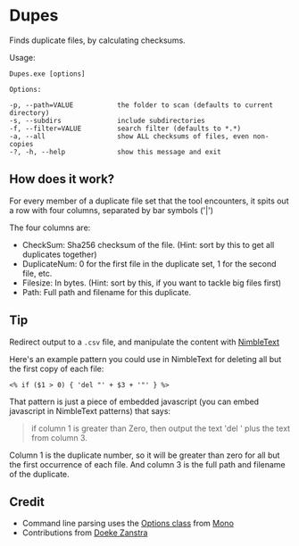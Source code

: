 # Dupes

Finds duplicate files, by calculating checksums.

Usage: 

    Dupes.exe [options]
    
    Options:

    -p, --path=VALUE           the folder to scan (defaults to current directory)
    -s, --subdirs              include subdirectories
    -f, --filter=VALUE         search filter (defaults to *.*)
    -a, --all                  show ALL checksums of files, even non-copies
    -?, -h, --help             show this message and exit


## How does it work?

For every member of a duplicate file set that the tool encounters, it spits out a row with four columns, separated by bar symbols ('|')

The four columns are:

* CheckSum:  Sha256 checksum of the file. (Hint: sort by this to get all duplicates together)
* DuplicateNum:  0 for the first file in the duplicate set, 1 for the second file, etc.
* Filesize:   In bytes. (Hint: sort by this, if you want to tackle big files first)
* Path:  Full path and filename for this duplicate.



## Tip

Redirect output to a `.csv` file, and manipulate the content with [NimbleText](http://NimbleText.com)


Here's an example pattern you could use in NimbleText for deleting all but the first copy of each file:

    <% if ($1 > 0) { 'del "' + $3 + '"' } %>


That pattern is just a piece of embedded javascript (you can embed javascript in NimbleText patterns) that says:

> if column 1 is greater than Zero, then output the text 'del ' plus the text from column 3.

Column 1 is the duplicate number, so it will be greater than zero for all but the first occurrence of each file. And column 3 is the full path and filename of the duplicate.




## Credit


 * Command line parsing uses the [Options class](https://github.com/mono/mono/blob/master/mcs/class/Mono.Options/Mono.Options/Options.cs) from [Mono](http://www.mono-project.com/)
 * Contributions from [Doeke Zanstra](https://github.com/doekman)



